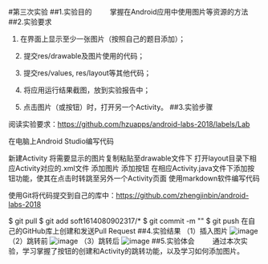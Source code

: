 ﻿#第三次实验 
##1.实验目的   
 掌握在Android应用中使用图片等资源的方法 
##2.实验要求 
 1. 在界面上显示至少一张图片（按照自己的题目添加）；

 2. 提交res/drawable及图片使用的代码；

 3. 提交res/values, res/layout等其他代码；

 4. 将应用运行结果截图，放到实验报告中；

 5. 点击图片（或按钮）时，打开另一个Activity。
##3.实验步骤

阅读实验要求：https://github.com/hzuapps/android-labs-2018/labels/Lab

在电脑上Android Studio编写代码

新建Activity
将需要显示的图片复制粘贴至drawable文件下
打开layout目录下相应Activity对应的.xml文件
添加图片
添加按钮
在相应Activity.java文件下添加按钮功能，使其在点击时转跳至另外一个Activity页面
使用markdown软件编写代码

使用Git将代码提交到自己的库中：https://github.com/zhengjinbin/android-labs-2018

$ git pull
$ git add soft1614080902317/*
$ git commit -m ""
$ git push
在自己的GitHub库上创建和发送Pull Request
##4.实验结果
   （1）插入图片
    ![image](https://github.com/zhengjinbin/android-labs-2018/blob/master/Soft1614080902317/%233_1.PNG)	
   （2）跳转前
    ![image](https://github.com/zhengjinbin/android-labs-2018/blob/master/Soft1614080902317/%233_2.PNG)	
   （3）跳转后
    ![image](https://github.com/zhengjinbin/android-labs-2018/blob/master/Soft1614080902317/%233_3.PNG)	
##5.实验体会   
    通过本次实验，学习掌握了按钮的创建和Activity的跳转功能，以及学习如何添加图片。